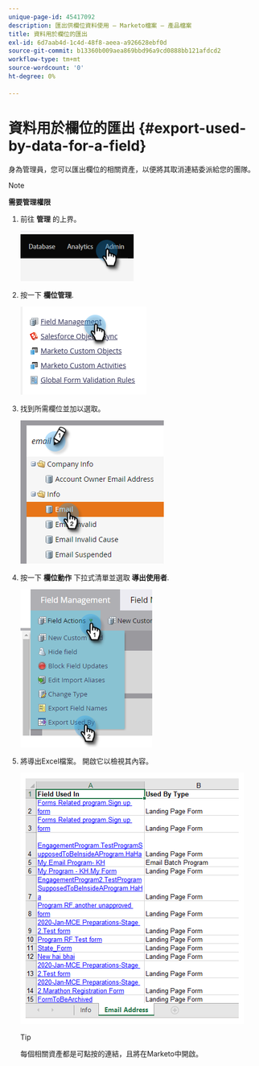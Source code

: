 ```yaml
---
unique-page-id: 45417092
description: 匯出供欄位資料使用 — Marketo檔案 — 產品檔案
title: 資料用於欄位的匯出
exl-id: 6d7aab4d-1c4d-48f8-aeea-a926628ebf0d
source-git-commit: b13360b009aea869bbd96a9cd0888bb121afdcd2
workflow-type: tm+mt
source-wordcount: '0'
ht-degree: 0%

---
```


# 資料用於欄位的匯出 {#export-used-by-data-for-a-field}

身為管理員，您可以匯出欄位的相關資產，以便將其取消連結委派給您的團隊。

>[!NOTE]
>
>**需要管理權限**

1. 前往 **管理** 的上界。

   ![](assets/export-used-by-data-for-a-field-1.png)

1. 按一下 **欄位管理**.

   ![](assets/export-used-by-data-for-a-field-2.png)

1. 找到所需欄位並加以選取。

   ![](assets/export-used-by-data-for-a-field-3.png)

1. 按一下 **欄位動作** 下拉式清單並選取 **導出使用者**.

   ![](assets/export-used-by-data-for-a-field-4.png)

1. 將導出Excel檔案。 開啟它以檢視其內容。

   ![](assets/export-used-by-data-for-a-field-5.png)

   >[!TIP]
   >
   >每個相關資產都是可點按的連結，且將在Marketo中開啟。
